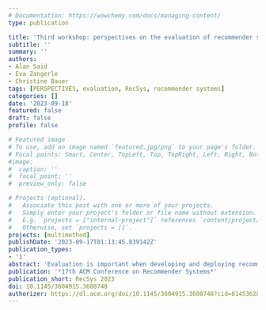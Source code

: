 ```yaml
---
# Documentation: https://wowchemy.com/docs/managing-content/
type: publication

title: 'Third workshop: perspectives on the evaluation of recommender systems (PERSPECTIVES 2023)'
subtitle: ''
summary: ''
authors:
- Alan Said
- Eva Zangerle
- Christine Bauer
tags: [PERSPECTIVES, evaluation, RecSys, recommender systems]
categories: []
date: '2023-09-18' 
featured: false
draft: false
profile: false

# Featured image
# To use, add an image named `featured.jpg/png` to your page's folder.
# Focal points: Smart, Center, TopLeft, Top, TopRight, Left, Right, BottomLeft, Bottom, BottomRight.
#image:
#  caption: ''
#  focal_point: ''
#  preview_only: false

# Projects (optional).
#   Associate this post with one or more of your projects.
#   Simply enter your project's folder or file name without extension.
#   E.g. `projects = ["internal-project"]` references `content/project/deep-learning/index.md`.
#   Otherwise, set `projects = []`.
projects: [multimethod]
publishDate: '2023-09-17T01:13:45.839142Z'
publication_types:
- '1'
abstract: 'Evaluation is important when developing and deploying recommender systems. The PERSPECTIVES workshop sheds light on the different, potentially diverging or contradictory perspectives on the evaluation of recommender systems. Building on the discussions and outcomes of the PERSPECTIVES workshops held at RecSys~2021 and~2022, the third edition of the PERSPECTIVES workshop held at RecSys~2023 brought together researchers and practitioners from academia and industry to reflect on the evaluation of recommender systems critically. The workshop featured a keynote and focused on the interactive part with discussions in small groups and the plenum. We discussed problems and lessons learned, encouraged the exchange of the many perspectives on evaluation, and aimed to move the discourse forward within the community.'
publication: '*17th ACM Conference on Recommender Systems*'
publication_short: RecSys 2023
doi: 10.1145/3604915.3608748
authorizer: https://dl.acm.org/doi/10.1145/3604915.3608748?cid=81453628934
---
```

